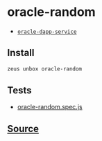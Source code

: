 
oracle-random
====================









* [`oracle-dapp-service`](oracle-dapp-service.md)




## Install
```bash
zeus unbox oracle-random
```












## Tests 
* [oracle-random.spec.js](https://github.com/liquidapps-io/zeus-sdk/tree/master/boxes/groups/oracles/oracle-random/test/oracle-random.spec.js)
## [Source](https://github.com/liquidapps-io/zeus-sdk/tree/master/boxes/groups/oracles/oracle-random)